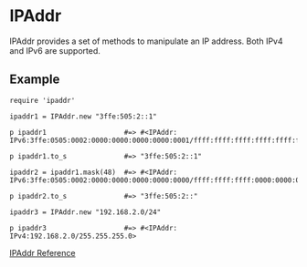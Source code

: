 # IPAddr

IPAddr provides a set of methods to manipulate an IP address.  Both IPv4 and
IPv6 are supported.

## Example

    require 'ipaddr'

    ipaddr1 = IPAddr.new "3ffe:505:2::1"

    p ipaddr1                   #=> #<IPAddr: IPv6:3ffe:0505:0002:0000:0000:0000:0000:0001/ffff:ffff:ffff:ffff:ffff:ffff:ffff:ffff>

    p ipaddr1.to_s              #=> "3ffe:505:2::1"

    ipaddr2 = ipaddr1.mask(48)  #=> #<IPAddr: IPv6:3ffe:0505:0002:0000:0000:0000:0000:0000/ffff:ffff:ffff:0000:0000:0000:0000:0000>

    p ipaddr2.to_s              #=> "3ffe:505:2::"

    ipaddr3 = IPAddr.new "192.168.2.0/24"

    p ipaddr3                   #=> #<IPAddr: IPv4:192.168.2.0/255.255.255.0>

[IPAddr Reference](https://ruby-doc.org/stdlib-2.5.0/libdoc/ipaddr/rdoc/IPAddr.html)